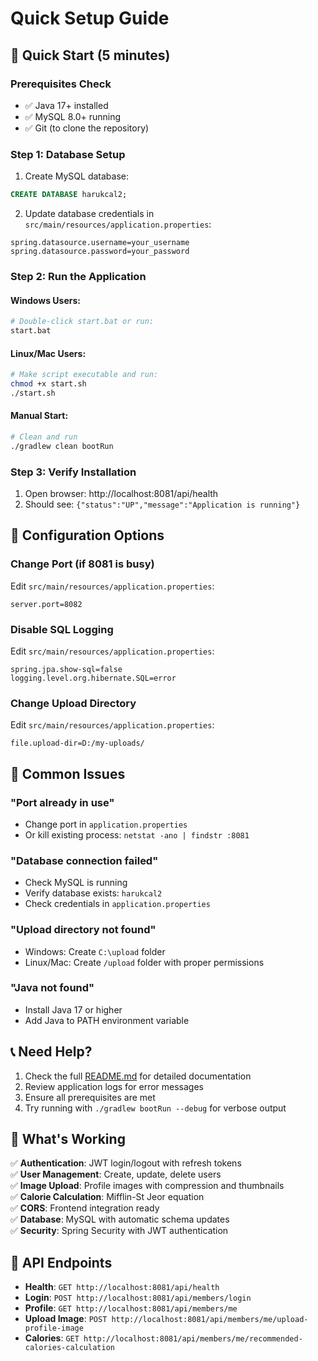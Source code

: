 # Quick Setup Guide

## 🚀 Quick Start (5 minutes)

### Prerequisites Check

- ✅ Java 17+ installed
- ✅ MySQL 8.0+ running
- ✅ Git (to clone the repository)

### Step 1: Database Setup

1. Create MySQL database:

```sql
CREATE DATABASE harukcal2;
```

2. Update database credentials in `src/main/resources/application.properties`:

```properties
spring.datasource.username=your_username
spring.datasource.password=your_password
```

### Step 2: Run the Application

#### Windows Users:

```bash
# Double-click start.bat or run:
start.bat
```

#### Linux/Mac Users:

```bash
# Make script executable and run:
chmod +x start.sh
./start.sh
```

#### Manual Start:

```bash
# Clean and run
./gradlew clean bootRun
```

### Step 3: Verify Installation

1. Open browser: http://localhost:8081/api/health
2. Should see: `{"status":"UP","message":"Application is running"}`

## 🔧 Configuration Options

### Change Port (if 8081 is busy)

Edit `src/main/resources/application.properties`:

```properties
server.port=8082
```

### Disable SQL Logging

Edit `src/main/resources/application.properties`:

```properties
spring.jpa.show-sql=false
logging.level.org.hibernate.SQL=error
```

### Change Upload Directory

Edit `src/main/resources/application.properties`:

```properties
file.upload-dir=D:/my-uploads/
```

## 🐛 Common Issues

### "Port already in use"

- Change port in `application.properties`
- Or kill existing process: `netstat -ano | findstr :8081`

### "Database connection failed"

- Check MySQL is running
- Verify database exists: `harukcal2`
- Check credentials in `application.properties`

### "Upload directory not found"

- Windows: Create `C:\upload` folder
- Linux/Mac: Create `/upload` folder with proper permissions

### "Java not found"

- Install Java 17 or higher
- Add Java to PATH environment variable

## 📞 Need Help?

1. Check the full [README.md](README.md) for detailed documentation
2. Review application logs for error messages
3. Ensure all prerequisites are met
4. Try running with `./gradlew bootRun --debug` for verbose output

## 🎯 What's Working

✅ **Authentication**: JWT login/logout with refresh tokens  
✅ **User Management**: Create, update, delete users  
✅ **Image Upload**: Profile images with compression and thumbnails  
✅ **Calorie Calculation**: Mifflin-St Jeor equation  
✅ **CORS**: Frontend integration ready  
✅ **Database**: MySQL with automatic schema updates  
✅ **Security**: Spring Security with JWT authentication

## 🔗 API Endpoints

- **Health**: `GET http://localhost:8081/api/health`
- **Login**: `POST http://localhost:8081/api/members/login`
- **Profile**: `GET http://localhost:8081/api/members/me`
- **Upload Image**: `POST http://localhost:8081/api/members/me/upload-profile-image`
- **Calories**: `GET http://localhost:8081/api/members/me/recommended-calories-calculation`

